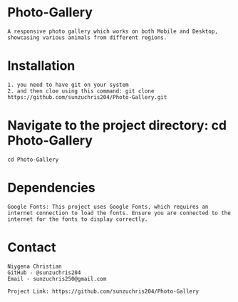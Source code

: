 # Photo-Gallery
    A responsive photo gallery which works on both Mobile and Desktop, 
    showcasing various animals from different regions.

# Installation

    1. you need to have git on your system
    2. and then cloe using this command: git clone https://github.com/sunzuchris204/Photo-Gallery.git

# Navigate to the project directory: cd Photo-Gallery
    cd Photo-Gallery


# Dependencies
    Google Fonts: This project uses Google Fonts, which requires an internet connection to load the fonts. Ensure you are connected to the internet for the fonts to display correctly.

# Contact
    Niygena Christian
    GitHub - @sunzuchris204 
    Email - sunzuchris250@gmail.com

    Project Link: https://github.com/sunzuchris204/Photo-Gallery

